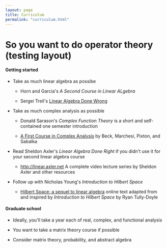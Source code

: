 ```yaml
---
layout: page
title: Curriculum
permalink: "curriculum.html"
---
```


# So you want to do operator theory (testing layout)

#### Getting started

- Take as much linear algebra as possibe

	- Horn and Garcia's _A Second Course in Linear ALgebra_

	- Sergei Treil's [Linear Algebra Done Wrong][2] 

- Take as much complex analysis as possible

	- Donald Sarason's _Complex Function Theory_ is a short and self-contained one semester introduction

	- [A First Course in Complex Analysis][3] by Beck, Marchesi, Pixton, and Sabalka

- Read Sheldon Axler's _Linear Algebra Done Right_ if you didn't use it for your second linear algebra course

	- <http://linear.axler.net> A complete video lecture series by Sheldon Axler and other resources

- Follow up with Nicholas Young's _Introduction to Hilbert Space_

	- [Hilbert Space: a sequel to linear algebra][1] online text adapted from and inspired by _Introduction to Hilbert Space_ by Ryan Tully-Doyle

#### Graduate school

- Ideally, you'll take a year each of real, complex, and functional analysis

- You want to take a matrix theory course if possible
 
- Consider matrix theory, probability, and abstract algebra

[1]:<http://math.newhaven.edu/rtullydo/hilbert/hilbert.html>
[2]:<https://www.math.brown.edu/~treil/papers/LADW/LADW.html>
[3]:<http://math.sfsu.edu/beck/complex.html>